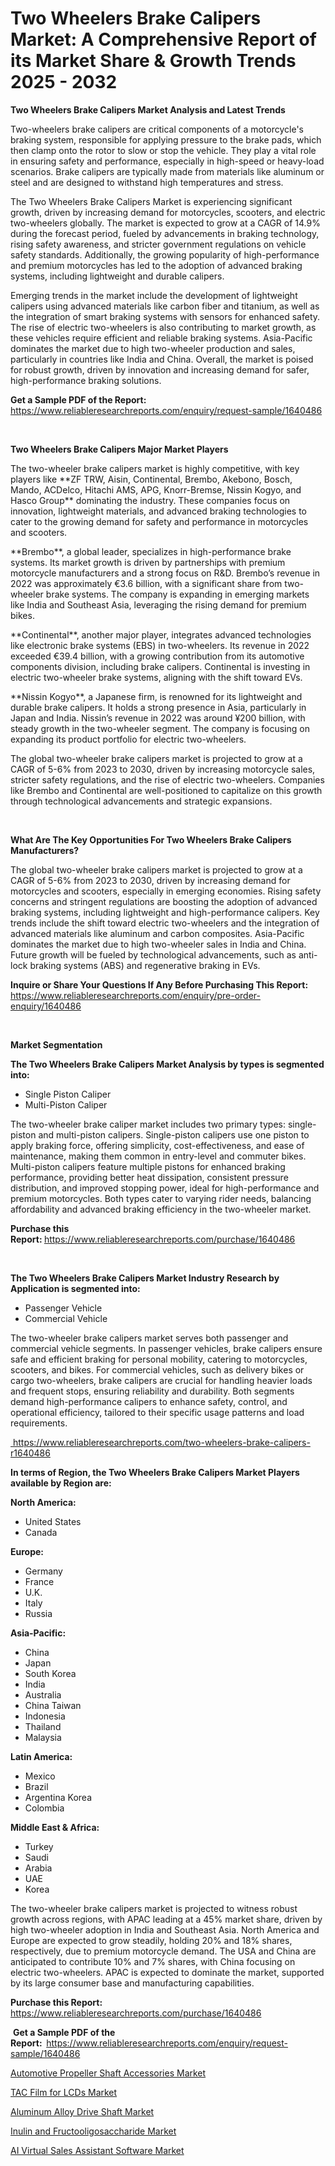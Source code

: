<p><h1>Two Wheelers Brake Calipers Market: A Comprehensive Report of its Market Share & Growth Trends 2025 - 2032</h1></p><p><strong>Two Wheelers Brake Calipers Market Analysis and Latest Trends</strong></p>
<p><p>Two-wheelers brake calipers are critical components of a motorcycle's braking system, responsible for applying pressure to the brake pads, which then clamp onto the rotor to slow or stop the vehicle. They play a vital role in ensuring safety and performance, especially in high-speed or heavy-load scenarios. Brake calipers are typically made from materials like aluminum or steel and are designed to withstand high temperatures and stress.</p><p>The Two Wheelers Brake Calipers Market is experiencing significant growth, driven by increasing demand for motorcycles, scooters, and electric two-wheelers globally. The market is expected to grow at a CAGR of 14.9% during the forecast period, fueled by advancements in braking technology, rising safety awareness, and stricter government regulations on vehicle safety standards. Additionally, the growing popularity of high-performance and premium motorcycles has led to the adoption of advanced braking systems, including lightweight and durable calipers.</p><p>Emerging trends in the market include the development of lightweight calipers using advanced materials like carbon fiber and titanium, as well as the integration of smart braking systems with sensors for enhanced safety. The rise of electric two-wheelers is also contributing to market growth, as these vehicles require efficient and reliable braking systems. Asia-Pacific dominates the market due to high two-wheeler production and sales, particularly in countries like India and China. Overall, the market is poised for robust growth, driven by innovation and increasing demand for safer, high-performance braking solutions.</p></p>
<p><strong>Get a Sample PDF of the Report:&nbsp;</strong> <a href="https://www.reliableresearchreports.com/enquiry/request-sample/1640486?utm_campaign=113&utm_medium=2&utm_source=Github&utm_content=ia&utm_term=23012025&utm_id=two-wheelers-brake-calipers">https://www.reliableresearchreports.com/enquiry/request-sample/1640486</a></p>
<p>&nbsp;</p>
<p><strong>Two Wheelers Brake Calipers Major Market Players</strong></p>
<p><p>The two-wheeler brake calipers market is highly competitive, with key players like **ZF TRW, Aisin, Continental, Brembo, Akebono, Bosch, Mando, ACDelco, Hitachi AMS, APG, Knorr-Bremse, Nissin Kogyo, and Hasco Group** dominating the industry. These companies focus on innovation, lightweight materials, and advanced braking technologies to cater to the growing demand for safety and performance in motorcycles and scooters.</p><p>**Brembo**, a global leader, specializes in high-performance brake systems. Its market growth is driven by partnerships with premium motorcycle manufacturers and a strong focus on R&D. Brembo’s revenue in 2022 was approximately €3.6 billion, with a significant share from two-wheeler brake systems. The company is expanding in emerging markets like India and Southeast Asia, leveraging the rising demand for premium bikes.</p><p>**Continental**, another major player, integrates advanced technologies like electronic brake systems (EBS) in two-wheelers. Its revenue in 2022 exceeded €39.4 billion, with a growing contribution from its automotive components division, including brake calipers. Continental is investing in electric two-wheeler brake systems, aligning with the shift toward EVs.</p><p>**Nissin Kogyo**, a Japanese firm, is renowned for its lightweight and durable brake calipers. It holds a strong presence in Asia, particularly in Japan and India. Nissin’s revenue in 2022 was around ¥200 billion, with steady growth in the two-wheeler segment. The company is focusing on expanding its product portfolio for electric two-wheelers.</p><p>The global two-wheeler brake calipers market is projected to grow at a CAGR of 5-6% from 2023 to 2030, driven by increasing motorcycle sales, stricter safety regulations, and the rise of electric two-wheelers. Companies like Brembo and Continental are well-positioned to capitalize on this growth through technological advancements and strategic expansions.</p></p>
<p>&nbsp;</p>
<p><strong>What Are The Key Opportunities For Two Wheelers Brake Calipers Manufacturers?</strong></p>
<p><p>The global two-wheeler brake calipers market is projected to grow at a CAGR of 5-6% from 2023 to 2030, driven by increasing demand for motorcycles and scooters, especially in emerging economies. Rising safety concerns and stringent regulations are boosting the adoption of advanced braking systems, including lightweight and high-performance calipers. Key trends include the shift toward electric two-wheelers and the integration of advanced materials like aluminum and carbon composites. Asia-Pacific dominates the market due to high two-wheeler sales in India and China. Future growth will be fueled by technological advancements, such as anti-lock braking systems (ABS) and regenerative braking in EVs.</p></p>
<p><strong>Inquire or Share Your Questions If Any Before Purchasing This Report:</strong> <a href="https://www.reliableresearchreports.com/enquiry/pre-order-enquiry/1640486?utm_campaign=113&utm_medium=2&utm_source=Github&utm_content=ia&utm_term=23012025&utm_id=two-wheelers-brake-calipers">https://www.reliableresearchreports.com/enquiry/pre-order-enquiry/1640486</a></p>
<p>&nbsp;</p>
<p><strong>Market Segmentation</strong></p>
<p><strong>The Two Wheelers Brake Calipers Market Analysis by types is segmented into:</strong></p>
<p><ul><li>Single Piston Caliper</li><li>Multi-Piston Caliper</li></ul></p>
<p><p>The two-wheeler brake caliper market includes two primary types: single-piston and multi-piston calipers. Single-piston calipers use one piston to apply braking force, offering simplicity, cost-effectiveness, and ease of maintenance, making them common in entry-level and commuter bikes. Multi-piston calipers feature multiple pistons for enhanced braking performance, providing better heat dissipation, consistent pressure distribution, and improved stopping power, ideal for high-performance and premium motorcycles. Both types cater to varying rider needs, balancing affordability and advanced braking efficiency in the two-wheeler market.</p></p>
<p><strong>Purchase this Report:&nbsp;</strong><a href="https://www.reliableresearchreports.com/purchase/1640486?utm_campaign=113&utm_medium=2&utm_source=Github&utm_content=ia&utm_term=23012025&utm_id=two-wheelers-brake-calipers">https://www.reliableresearchreports.com/purchase/1640486</a></p>
<p>&nbsp;</p>
<p><strong>The Two Wheelers Brake Calipers Market Industry Research by Application is segmented into:</strong></p>
<p><ul><li>Passenger Vehicle</li><li>Commercial Vehicle</li></ul></p>
<p><p>The two-wheeler brake calipers market serves both passenger and commercial vehicle segments. In passenger vehicles, brake calipers ensure safe and efficient braking for personal mobility, catering to motorcycles, scooters, and bikes. For commercial vehicles, such as delivery bikes or cargo two-wheelers, brake calipers are crucial for handling heavier loads and frequent stops, ensuring reliability and durability. Both segments demand high-performance calipers to enhance safety, control, and operational efficiency, tailored to their specific usage patterns and load requirements.</p></p>
<p><a href="https://www.reliableresearchreports.com/two-wheelers-brake-calipers-r1640486?utm_campaign=113&utm_medium=2&utm_source=Github&utm_content=ia&utm_term=23012025&utm_id=two-wheelers-brake-calipers">&nbsp;https://www.reliableresearchreports.com/two-wheelers-brake-calipers-r1640486</a></p>
<p><strong>In terms of Region, the Two Wheelers Brake Calipers Market Players available by Region are:</strong></p>
<p>
    <p> <strong> North America: </strong>
        <ul>
            <li>United States</li>
            <li>Canada</li>
        </ul>
        </p> 
    <p> <strong> Europe: </strong>
        <ul>
            <li>Germany</li>
            <li>France</li>
            <li>U.K.</li>
            <li>Italy</li>
            <li>Russia</li>
        </ul>
        </p> 
    <p> <strong> Asia-Pacific: </strong>
        <ul>
            <li>China</li>
            <li>Japan</li>
            <li>South Korea</li>
            <li>India</li>
            <li>Australia</li>
            <li>China Taiwan</li>
            <li>Indonesia</li>
            <li>Thailand</li>
            <li>Malaysia</li>
        </ul>
        </p> 
    <p> <strong> Latin America: </strong>
        <ul>
            <li>Mexico</li>
            <li>Brazil</li>
            <li>Argentina Korea</li>
            <li>Colombia</li>
        </ul>
        </p> 
    <p> <strong> Middle East & Africa: </strong>
        <ul>
            <li>Turkey</li>
            <li>Saudi</li>
            <li>Arabia</li>
            <li>UAE</li>
            <li>Korea</li>
        </ul>
    </p>
    </p>
<p><p>The two-wheeler brake calipers market is projected to witness robust growth across regions, with APAC leading at a 45% market share, driven by high two-wheeler adoption in India and Southeast Asia. North America and Europe are expected to grow steadily, holding 20% and 18% shares, respectively, due to premium motorcycle demand. The USA and China are anticipated to contribute 10% and 7% shares, with China focusing on electric two-wheelers. APAC is expected to dominate the market, supported by its large consumer base and manufacturing capabilities.</p></p>
<p><strong>Purchase this Report: </strong><a href="https://www.reliableresearchreports.com/purchase/1640486?utm_campaign=113&utm_medium=2&utm_source=Github&utm_content=ia&utm_term=23012025&utm_id=two-wheelers-brake-calipers">https://www.reliableresearchreports.com/purchase/1640486</a></p>
<p>&nbsp;<strong>Get a Sample PDF of the Report:&nbsp;&nbsp;</strong><a href="https://www.reliableresearchreports.com/enquiry/request-sample/1640486?utm_campaign=113&utm_medium=2&utm_source=Github&utm_content=ia&utm_term=23012025&utm_id=two-wheelers-brake-calipers">https://www.reliableresearchreports.com/enquiry/request-sample/1640486</a></p>
<p><strong></strong></p>
<p><p><a href="https://github.com/LilianFaulkner65/Market-Research-Report-List-1/blob/main/automotive-propeller-shaft-accessories-market.md?utm_campaign=113&utm_medium=2&utm_source=Github&utm_content=ia&utm_term=23012025&utm_id=two-wheelers-brake-calipers">Automotive Propeller Shaft Accessories Market</a></p><p><a href="https://www.linkedin.com/pulse/tac-film-lcds-market-research-report-projected-growth-fsjue?utm_campaign=113&utm_medium=2&utm_source=Github&utm_content=ia&utm_term=23012025&utm_id=two-wheelers-brake-calipers">TAC Film for LCDs Market</a></p><p><a href="https://github.com/SamiaChowdhury801/Market-Research-Report-List-1/blob/main/aluminum-alloy-drive-shaft-market.md?utm_campaign=113&utm_medium=2&utm_source=Github&utm_content=ia&utm_term=23012025&utm_id=two-wheelers-brake-calipers">Aluminum Alloy Drive Shaft Market</a></p><p><a href="https://www.linkedin.com/pulse/anticipated-cagr-64-inulin-fructooligosaccharide-market-l3tne?utm_campaign=113&utm_medium=2&utm_source=Github&utm_content=ia&utm_term=23012025&utm_id=two-wheelers-brake-calipers">Inulin and Fructooligosaccharide Market</a></p><p><a href="https://www.linkedin.com/pulse/comprehensive-review-ai-virtual-sales-assistant-software-dz99c?utm_campaign=113&utm_medium=2&utm_source=Github&utm_content=ia&utm_term=23012025&utm_id=two-wheelers-brake-calipers">AI Virtual Sales Assistant Software Market</a></p></p>